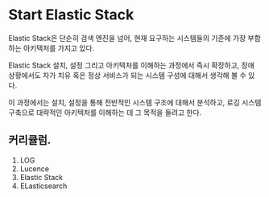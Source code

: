 # Start Elastic Stack


Elastic Stack은 단순히 검색 엔진을 넘어, 현재 요구하는 시스템들의 기준에 가장 부합하는 아키텍처를 가지고 있다. 

Elastic Stack 설치, 설정 그리고 아키텍처를 이해하는 과정에서 즉시 확장하고, 장애 상황에서도 자가 치유 혹은 정상 서비스가 되는 시스템 구성에 대해서 생각해 볼 수 있다.

이 과정에서는 설치, 설정을 통해 전반적인 시스템 구조에 대해서 분석하고, 로깅 시스템 구축으로 대략적인 아키텍처를 이해하는 데 그 목적을 둘려고 한다.  


## 커리큘럼.

1. LOG
2. Lucence
3. Elastic Stack
4. ELasticsearch
